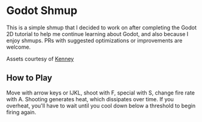 # Godot Shmup

This is a simple shmup that I decided to work on after completing the
Godot 2D tutorial to help me continue learning about Godot, and also
because I enjoy shmups. PRs with suggested optimizations or
improvements are welcome.

Assets courtesy of [Kenney](https://kenney.nl/)

## How to Play

Move with arrow keys or IJKL, shoot with F, special with S, change fire rate with A. Shooting generates heat, which dissipates over time. If you overheat, you'll have to wait until you cool down below a threshold to begin firing again.
